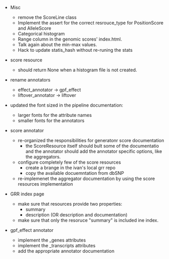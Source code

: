 * Misc
    - remove the ScoreLine class
    - Implement the assert for the correct resrouce_type for PositionScore and AlleleScore
    - Categorical histogram
    - Range column in the genomic scores' index.html.
    - Talk again about the min-max values. 
    - Hack to update statis_hash without re-runing the stats

* score resource
    - should return None when a histogram file is not created.

* rename annotators
    - effect_annotator -> gpf_effect
    - liftover_annotator -> liftover

* updated the font sized in the pipeline documentation: 
    - larger fonts for the attribute names
    - smaller fonts for the annotators

* score annotator
    - re-organized the responsibilities for generatonr score documentation 
        - the ScoreResource itself should bult some of the documentatio and the annotator should add the annotator specific options, like the aggregators.
    - configure completely few of the score resources
        - create a brange in the ivan's local grr repo
        - copy the available docuemntation from dbSNP
    - re-implemenet the aggregator documentation by using the score resources implementation

* GRR index page
    - make sure that resources provide two properties:
        - summary 
        - description 
        (OR description and documentation)
    - make sure that only the resoruce "summary" is included ine index.

* gpf_effect annotator
    - implement the <effect>_genes attributes
    - implement the <effect>_transcripts attributes
    - add the appropriate annotator documentation

